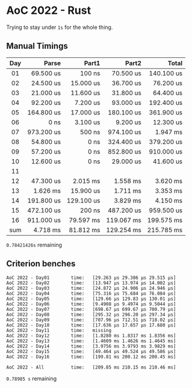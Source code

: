 # AoC 2022 - Rust

Trying to stay under `1s` for the whole thing.


## Manual Timings

| Day |      Parse |      Part1 |      Part2 |      Total |
| :-: | ---------: | ---------: | ---------: | ---------: |
| 01  |  69.500 us |     100 ns |  70.500 us | 140.100 us |
| 02  |  24.500 us |  15.000 us |  36.700 us |  76.200 us |
| 03  |  21.000 us |  11.600 us |  31.800 us |  64.400 us |
| 04  |  92.200 us |   7.200 us |  93.000 us | 192.400 us |
| 05  | 164.800 us |  17.000 us | 180.100 us | 361.900 us |
| 06  |       0 ns |   3.100 us |   9.200 us |  12.300 us |
| 07  | 973.200 us |     500 ns | 974.100 us |   1.947 ms |
| 08  |  54.800 us |       0 ns | 324.400 us | 379.200 us |
| 09  |  57.200 us |       0 ns | 852.800 us | 910.000 us |
| 10  |  12.600 us |       0 ns |  29.000 us |  41.600 us |
| 11  |            |            |            |            |
| 12  |  47.300 us |   2.015 ms |   1.558 ms |   3.620 ms |
| 13  |   1.626 ms |  15.900 us |   1.711 ms |   3.353 ms |
| 14  | 191.800 us | 129.100 us |   3.829 ms |   4.150 ms |
| 15  | 472.100 us |     200 ns | 487.200 us | 959.500 us |
| 16  | 911.000 us |  79.597 ms | 119.067 ms | 199.575 ms |
| sum |   4.718 ms |  81.812 ms | 129.254 ms | 215.785 ms |

`0.78421426s` remaining

## Criterion benches

```
AoC 2022 - Day01        time:   [29.263 µs 29.386 µs 29.515 µs]
AoC 2022 - Day02        time:   [13.947 µs 13.974 µs 14.002 µs]
AoC 2022 - Day03        time:   [24.872 µs 24.906 µs 24.946 µs]
AoC 2022 - Day04        time:   [75.316 µs 75.684 µs 76.084 µs]
AoC 2022 - Day05        time:   [129.66 µs 129.83 µs 130.01 µs]
AoC 2022 - Day06        time:   [9.4908 µs 9.4974 µs 9.5044 µs]
AoC 2022 - Day07        time:   [698.67 µs 699.67 µs 700.79 µs]
AoC 2022 - Day08        time:   [295.32 µs 296.20 µs 297.34 µs]
AoC 2022 - Day09        time:   [707.96 µs 712.51 µs 718.02 µs]
AoC 2022 - Day10        time:   [17.636 µs 17.657 µs 17.680 µs]
AoC 2022 - Day11        time:   missing
AoC 2022 - Day12        time:   [1.8280 ms 1.8317 ms 1.8356 ms]
AoC 2022 - Day13        time:   [1.4609 ms 1.4626 ms 1.4645 ms]
AoC 2022 - Day14        time:   [3.9756 ms 3.9793 ms 3.9829 ms]
AoC 2022 - Day15        time:   [49.464 µs 49.524 µs 49.586 µs]
AoC 2022 - Day16        time:   [199.81 ms 200.12 ms 200.45 ms]

AoC 2022 - All          time:   [209.85 ms 210.15 ms 210.46 ms]
```

`0.78985 s` remaining